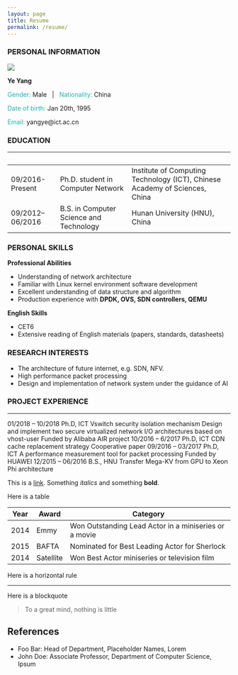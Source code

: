 ```yaml
---
layout: page
title: Resume
permalink: /resume/
---
```


### **PERSONAL INFORMATION**
<img class="profile-picture" src="sherlock.jpg">

**Ye Yang**

<p><font color="#20B2AA">Gender:&nbsp;</font>Male&nbsp;&nbsp;&nbsp;|&nbsp;&nbsp;&nbsp;<font color="#20B2AA">Nationality:&nbsp;</font>China</p>

<p><font color="#20B2AA">Date of birth:&nbsp;</font>Jan 20th,&nbsp;1995</p>

<p><font color="#20B2AA">Email: </font>yangye@ict.ac.cn</p>

### **EDUCATION**

&nbsp;|&nbsp;|&nbsp;
-|-|-
09/2016-Present | Ph.D. student in Computer Network | Institute of Computing Technology (ICT), Chinese Academy of Sciences, China
09/2012–06/2016 | B.S. in Computer Science and Technology | Hunan University (HNU), China


### **PERSONAL SKILLS**

**Professional Abilities**  

* Understanding of network architecture  
* Familiar with Linux kernel environment software development  
* Excellent understanding of data structure and algorithm  
* Production experience with **DPDK, OVS, SDN controllers, QEMU**  

**English Skills**  
* CET6
* Extensive reading of English materials (papers, standards, datasheets)

### **RESEARCH INTERESTS**
* The architecture of future internet, e.g. SDN, NFV.
* High performance packet processing
* Design and implementation of network system under the guidance of AI

### **PROJECT EXPERIENCE**
---
01/2018 – 10/2018 Ph.D, ICT Vswitch security isolation mechanism
	Design and implement two secure virtualized network I/O architectures based on vhost-user
	Funded by Alibaba AIR project
10/2016 – 6/2017 Ph.D, ICT CDN cache replacement strategy
	Cooperative paper
09/2016 – 03/2017 Ph.D, ICT A performance measurement tool for packet processing
	Funded by HUAWEI
12/2015 – 06/2016 B.S., HNU Transfer Mega-KV from GPU to Xeon Phi architecture



This is a [link](http://google.com). Something *italics* and something **bold**.

Here is a table


Year | Award | Category
-----|-------|--------
2014 | Emmy  | Won Outstanding Lead Actor in a miniseries or a movie
2015 | BAFTA | Nominated for Best Leading Actor for Sherlock
2014 | Satellite | Won Best Actor miniseries or television film


Here is a horizontal rule

---

Here is a blockquote

> To a great mind, nothing is little

## References

* Foo Bar: Head of Department, Placeholder Names, Lorem
* John Doe: Associate Professor, Department of Computer Science, Ipsum
